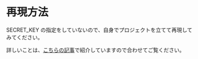 # 再現方法
SECRET_KEY の指定をしていないので、自身でプロジェクトを立てて再現してみてください。  



詳しいことは、[こちらの記事](https://haru-no-blog.com/2021/01/30/circlecidjango/)で紹介していますので合わせてご覧ください。
